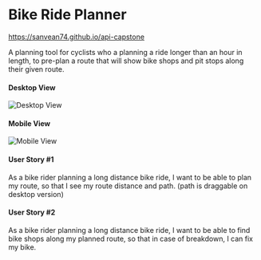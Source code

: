 # Bike Ride Planner
https://sanvean74.github.io/api-capstone

A planning tool for cyclists who a planning a ride longer than an hour in length, to pre-plan a route that will show bike shops and pit stops along their given route. 

#### Desktop View
![Desktop View](https://i.imgur.com/QQlX53a.jpg)

#### Mobile View
![Mobile View](https://i.imgur.com/0pWsth0.png)

#### User Story #1
As a bike rider planning a long distance bike ride, I want to be able to plan my route, so that I see my route distance and path. (path is draggable on desktop version)

#### User Story #2
As a bike rider planning a long distance bike ride, I want to be able to  find bike shops along my planned route, so that in case of breakdown, I can fix my bike.